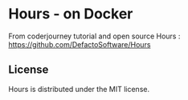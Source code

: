 Hours - on Docker
=================


From coderjourney tutorial and open source Hours : https://github.com/DefactoSoftware/Hours

License
-------
Hours is distributed under the MIT license.
